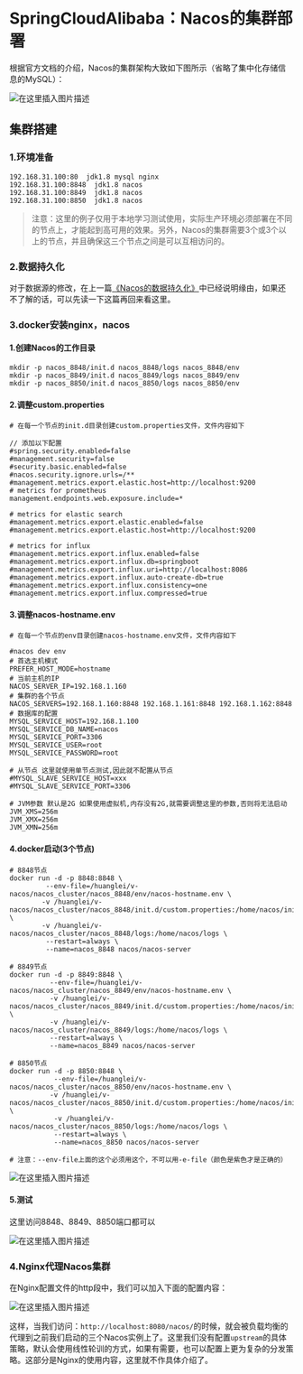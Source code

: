 # SpringCloudAlibaba：Nacos的集群部署

根据官方文档的介绍，Nacos的集群架构大致如下图所示（省略了集中化存储信息的MySQL）：

![在这里插入图片描述](https://img-blog.csdnimg.cn/fbdad346f21f4f7fad511624431804be.png?x-oss-process=image/watermark,type_ZHJvaWRzYW5zZmFsbGJhY2s,shadow_50,text_Q1NETiBA5ouS57ud54as5aSc5ZWK,size_20,color_FFFFFF,t_70,g_se,x_16#pic_center)


## 集群搭建

### 1.环境准备

```
192.168.31.100:80  jdk1.8 mysql nginx
192.168.31.100:8848  jdk1.8 nacos
192.168.31.100:8849  jdk1.8 nacos
192.168.31.100:8850  jdk1.8 nacos
```

> 注意：这里的例子仅用于本地学习测试使用，实际生产环境必须部署在不同的节点上，才能起到高可用的效果。另外，Nacos的集群需要3个或3个以上的节点，并且确保这三个节点之间是可以互相访问的。

### 2.数据持久化

对于数据源的修改，在上一篇[《Nacos的数据持久化》](https://blog.csdn.net/weixin_43296313/article/details/120967493)中已经说明缘由，如果还不了解的话，可以先读一下这篇再回来看这里。

### 3.docker安装nginx，nacos

#### 1.创建Nacos的工作目录

```shell
mkdir -p nacos_8848/init.d nacos_8848/logs nacos_8848/env
mkdir -p nacos_8849/init.d nacos_8849/logs nacos_8849/env
mkdir -p nacos_8850/init.d nacos_8850/logs nacos_8850/env
```

#### 2.调整custom.properties

```properties
# 在每一个节点的init.d目录创建custom.properties文件，文件内容如下

// 添加以下配置
#spring.security.enabled=false
#management.security=false
#security.basic.enabled=false
#nacos.security.ignore.urls=/**
#management.metrics.export.elastic.host=http://localhost:9200
# metrics for prometheus
management.endpoints.web.exposure.include=*

# metrics for elastic search
#management.metrics.export.elastic.enabled=false
#management.metrics.export.elastic.host=http://localhost:9200

# metrics for influx
#management.metrics.export.influx.enabled=false
#management.metrics.export.influx.db=springboot
#management.metrics.export.influx.uri=http://localhost:8086
#management.metrics.export.influx.auto-create-db=true
#management.metrics.export.influx.consistency=one
#management.metrics.export.influx.compressed=true
```

#### 3.调整nacos-hostname.env

```properties
# 在每一个节点的env目录创建nacos-hostname.env文件，文件内容如下

#nacos dev env
# 首选主机模式
PREFER_HOST_MODE=hostname
# 当前主机的IP
NACOS_SERVER_IP=192.168.1.160
# 集群的各个节点
NACOS_SERVERS=192.168.1.160:8848 192.168.1.161:8848 192.168.1.162:8848
# 数据库的配置
MYSQL_SERVICE_HOST=192.168.1.100
MYSQL_SERVICE_DB_NAME=nacos
MYSQL_SERVICE_PORT=3306
MYSQL_SERVICE_USER=root
MYSQL_SERVICE_PASSWORD=root

# 从节点 这里就使用单节点测试,因此就不配置从节点
#MYSQL_SLAVE_SERVICE_HOST=xxx 
#MYSQL_SLAVE_SERVICE_PORT=3306

# JVM参数 默认是2G 如果使用虚拟机,内存没有2G,就需要调整这里的参数,否则将无法启动
JVM_XMS=256m
JVM_XMX=256m
JVM_XMN=256m
```

#### 4.docker启动(3个节点)

```shell
# 8848节点
docker run -d -p 8848:8848 \
         --env-file=/huanglei/v-nacos/nacos_cluster/nacos_8848/env/nacos-hostname.env \
        -v /huanglei/v-nacos/nacos_cluster/nacos_8848/init.d/custom.properties:/home/nacos/init.d/custom.properties \
        -v /huanglei/v-nacos/nacos_cluster/nacos_8848/logs:/home/nacos/logs \
         --restart=always \
         --name=nacos_8848 nacos/nacos-server
 
# 8849节点 
docker run -d -p 8849:8848 \
          --env-file=/huanglei/v-nacos/nacos_cluster/nacos_8849/env/nacos-hostname.env \
          -v /huanglei/v-nacos/nacos_cluster/nacos_8849/init.d/custom.properties:/home/nacos/init.d/custom.properties \
          -v /huanglei/v-nacos/nacos_cluster/nacos_8849/logs:/home/nacos/logs \
          --restart=always \
          --name=nacos_8849 nacos/nacos-server

# 8850节点
docker run -d -p 8850:8848 \
           --env-file=/huanglei/v-nacos/nacos_cluster/nacos_8850/env/nacos-hostname.env \
          -v /huanglei/v-nacos/nacos_cluster/nacos_8850/init.d/custom.properties:/home/nacos/init.d/custom.properties \
           -v /huanglei/v-nacos/nacos_cluster/nacos_8850/logs:/home/nacos/logs \
           --restart=always \
           --name=nacos_8850 nacos/nacos-server
           
# 注意：--env-file上面的这个必须用这个，不可以用-e-file（颜色是紫色才是正确的）          
```

![在这里插入图片描述](https://img-blog.csdnimg.cn/950249f368234948985c5d80cd218923.png?x-oss-process=image/watermark,type_ZHJvaWRzYW5zZmFsbGJhY2s,shadow_50,text_Q1NETiBA5ouS57ud54as5aSc5ZWK,size_20,color_FFFFFF,t_70,g_se,x_16#pic_center)


#### 5.测试

这里访问8848、8849、8850端口都可以

![在这里插入图片描述](https://img-blog.csdnimg.cn/158148d1776b4f179208deaf3b4833cb.png?x-oss-process=image/watermark,type_ZHJvaWRzYW5zZmFsbGJhY2s,shadow_50,text_Q1NETiBA5ouS57ud54as5aSc5ZWK,size_20,color_FFFFFF,t_70,g_se,x_16#pic_center)


### 4.Nginx代理Nacos集群

在Nginx配置文件的http段中，我们可以加入下面的配置内容：

![在这里插入图片描述](https://img-blog.csdnimg.cn/b5f40c147bac46e7b192461a21ea4b7b.png?x-oss-process=image/watermark,type_ZHJvaWRzYW5zZmFsbGJhY2s,shadow_50,text_Q1NETiBA5ouS57ud54as5aSc5ZWK,size_13,color_FFFFFF,t_70,g_se,x_16#pic_center)


这样，当我们访问：`http://localhost:8080/nacos/`的时候，就会被负载均衡的代理到之前我们启动的三个Nacos实例上了。这里我们没有配置`upstream`的具体策略，默认会使用线性轮训的方式，如果有需要，也可以配置上更为复杂的分发策略。这部分是Nginx的使用内容，这里就不作具体介绍了。